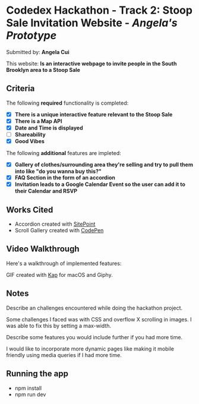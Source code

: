 # Codedex Hackathon - Track 2: Stoop Sale Invitation Website - *Angela's Prototype*

Submitted by: **Angela Cui**

This website: **Is an interactive webpage to invite people in the South Brooklyn area to a Stoop Sale**

## Criteria

The following **required** functionality is completed:

- [X] **There is a unique interactive feature relevant to the Stoop Sale**
- [X] **There is a Map API**
- [X] **Date and Time is displayed**
- [ ] **Shareability**
- [X] **Good Vibes**

The following **additional** features are impleted:

- [X] **Gallery of clothes/surrounding area they're selling and try to pull them into like "do you wanna buy this?"**
- [X] **FAQ Section in the form of an accordion**
- [X] **Invitation leads to a Google Calendar Event so the user can add it to their Calendar and RSVP**

## Works Cited

- Accordion created with [SitePoint](https://www.sitepoint.com/react-js-accordion-component/)
- Scroll Gallery created with [CodePen](https://codepen.io/rmody3/pen/EXObmR)

## Video Walkthrough

Here's a walkthrough of implemented features:


GIF created with [Kap](https://getkap.co/) for macOS and Giphy.

## Notes

Describe an challenges encountered while doing the hackathon project.

Some challenges I faced was with CSS and overflow X scrolling in images. I was able to fix this by setting a max-width.

Describe some features you would include further if you had more time.

I would like to incorporate more dynamic pages like making it mobile friendly using media queries if I had more time.

## Running the app

- npm install
- npm run dev


